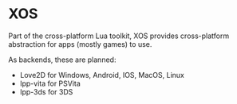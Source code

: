 # XOS

Part of the cross-platform Lua toolkit, XOS provides cross-platform abstraction for apps (mostly games) to use.

As backends, these are planned:
- Love2D for Windows, Android, IOS, MacOS, Linux
- lpp-vita for PSVita
- lpp-3ds for 3DS


